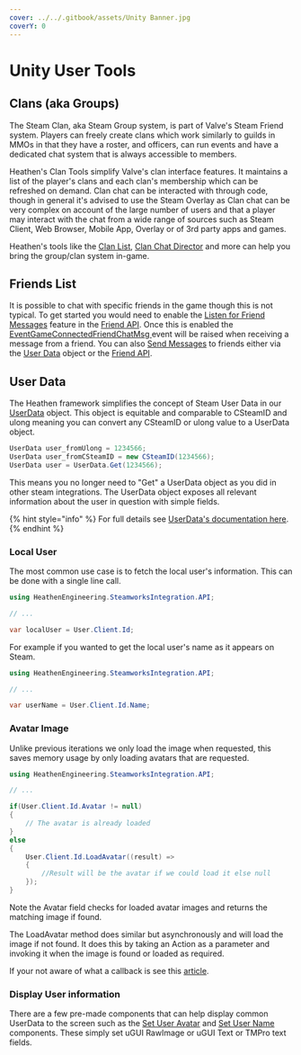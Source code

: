 ```yaml
---
cover: ../../.gitbook/assets/Unity Banner.jpg
coverY: 0
---
```


# Unity User Tools

## Clans (aka Groups)

The Steam Clan, aka Steam Group system, is part of Valve's Steam Friend system. Players can freely create clans which work similarly to guilds in MMOs in that they have a roster, and officers, can run events and have a dedicated chat system that is always accessible to members.

Heathen's Clan Tools simplify Valve's clan interface features. It maintains a list of the player's clans and each clan's membership which can be refreshed on demand. Clan chat can be interacted with through code, though in general it's advised to use the Steam Overlay as Clan chat can be very complex on account of the large number of users and that a player may interact with the chat from a wide range of sources such as Steam Client, Web Browser, Mobile App, Overlay or of 3rd party apps and games.

Heathen's tools like the [Clan List](../../old-toolkit-for-steamworks/unity/objects/ui-components/clan-list.md), [Clan Chat Director](../../old-toolkit-for-steamworks/unity/objects/ui-components/clan-chat-director.md) and more can help you bring the group/clan system in-game.

## Friends List

It is possible to chat with specific friends in the game though this is not typical. To get started you would need to enable the [Listen for Friend Messages](../../old-toolkit-for-steamworks/unity/api-extensions/friends.client.md#setlistenforfriendsmessages) feature in the [Friend API](../../old-toolkit-for-steamworks/unity/api-extensions/friends.client.md). Once this is enabled the [EventGameConnectedFriendChatMsg ](../../old-toolkit-for-steamworks/unity/api-extensions/friends.client.md#game-connected-friend-chat-msg)event will be raised when receiving a message from a friend. You can also [Send Messages](../../old-toolkit-for-steamworks/unity/objects/classes/user-data.md#sendmessage) to friends either via the [User Data](../../old-toolkit-for-steamworks/unity/objects/classes/user-data.md) object or the [Friend API](../../old-toolkit-for-steamworks/unity/api-extensions/friends.client.md).

## User Data

The Heathen framework simplifies the concept of Steam User Data in our [UserData](../../old-toolkit-for-steamworks/unity/objects/classes/user-data.md) object. This object is equitable and comparable to CSteamID and ulong meaning you can convert any CSteamID or ulong value to a UserData object.

```csharp
UserData user_fromUlong = 1234566;
UserData user_fromCSteamID = new CSteamID(1234566);
UserData user = UserData.Get(1234566);
```

This means you no longer need to "Get" a UserData object as you did in other steam integrations. The UserData object exposes all relevant information about the user in question with simple fields.&#x20;

{% hint style="info" %}
For full details see [UserData's documentation here](../../old-toolkit-for-steamworks/unity/objects/classes/user-data.md).
{% endhint %}

### Local User

The most common use case is to fetch the local user's information. This can be done with a single line call.

```csharp
using HeathenEngineering.SteamworksIntegration.API;

// ...

var localUser = User.Client.Id;
```

For example if you wanted to get the local user's name as it appears on Steam.

```csharp
using HeathenEngineering.SteamworksIntegration.API;

// ...

var userName = User.Client.Id.Name;
```

### Avatar Image

Unlike previous iterations we only load the image when requested, this saves memory usage by only loading avatars that are requested.

```csharp
using HeathenEngineering.SteamworksIntegration.API;

// ...

if(User.Client.Id.Avatar != null)
{    
    // The avatar is already loaded
}
else
{
    User.Client.Id.LoadAvatar((result) => 
    {
        //Result will be the avatar if we could load it else null
    });
}
```

Note the Avatar field checks for loaded avatar images and returns the matching image if found.

The LoadAvatar method does similar but asynchronously and will load the image if not found. It does this by taking an Action as a parameter and invoking it when the image is found or loaded as required.

If your not aware of what a callback is see this [article](../../company/development/lambda-expressions.md#callbacks).

### Display User information

There are a few pre-made components that can help display common UserData to the screen such as the [Set User Avatar](../../old-toolkit-for-steamworks/unity/objects/ui-components/set-user-avatar.md) and [Set User Name](../../old-toolkit-for-steamworks/unity/objects/ui-components/set-user-name.md) components. These simply set uGUI RawImage or uGUI Text or TMPro text fields.&#x20;
